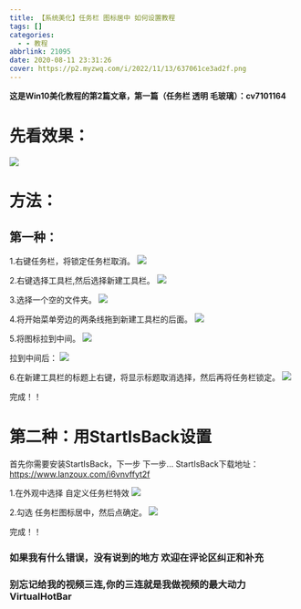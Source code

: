 ```yaml
---
title: 【系统美化】任务栏 图标居中 如何设置教程
tags: []
categories:
  - - 教程
abbrlink: 21095
date: 2020-08-11 23:31:26
cover: https://p2.myzwq.com/i/2022/11/13/637061ce3ad2f.png
---
```


**这是Win10美化教程的第2篇文章，第一篇（任务栏 透明 毛玻璃）：cv7101164**



# 先看效果：

![](https://i.hotpe.top/i/2022/05/01/12h0j3l-0.png)

# **方法：**

## 第一种：

1.右键任务栏，将锁定任务栏取消。
![](https://i.hotpe.top/i/2022/05/01/12h25sm-0.png) 

2.右键选择工具栏,然后选择新建工具栏。
![](https://i.hotpe.top/i/2022/05/01/12h47ji-0.png) 

3.选择一个空的文件夹。
 ![](https://i.hotpe.top/i/2022/05/01/12h5phc-0.webp) 

4.将开始菜单旁边的两条线拖到新建工具栏的后面。
 ![](https://i.hotpe.top/i/2022/05/01/12hho6c-0.webp)

5.将图标拉到中间。
![](https://i.hotpe.top/i/2022/05/01/12hien8-0.webp) 

拉到中间后：
![](https://i.hotpe.top/i/2022/05/01/12hiz7h-0.webp) 

6.在新建工具栏的标题上右键，将显示标题取消选择，然后再将任务栏锁定。
 ![](https://i.hotpe.top/i/2022/05/01/12hk451-0.webp)

完成！！

# 第二种：用StartIsBack设置

首先你需要安装StartIsBack，下一步 下一步...
 StartIsBack下载地址：https://www.lanzoux.com/i6vnvffyt2f 

1.在外观中选择 自定义任务栏特效 
![](https://i.hotpe.top/i/2022/05/01/12hlthi-0.webp) 

2.勾选 任务栏图标居中，然后点确定。
 ![](https://i.hotpe.top/i/2022/05/01/12hmhkv-0.webp)

 完成！！  

### 如果我有什么错误，没有说到的地方 欢迎在评论区纠正和补充

### **别忘记给我的视频三连,你的三连就是我做视频的最大动力 VirtualHotBar**